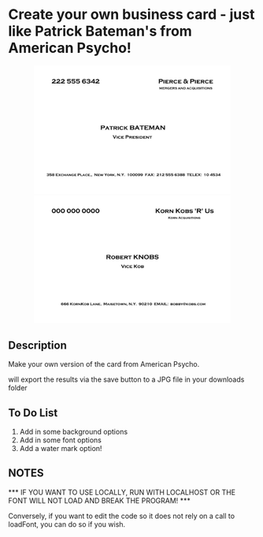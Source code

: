 # Create your own business card - just like Patrick Bateman's from American Psycho!

<p align="center">
<img src="assets/output/sampleOutput_01.jpg" width="400">
<img src="assets/output/sampleOutput_02.jpg" width="400">
</p>

## Description

Make your own version of the card from American Psycho.

will export the results via the save button to a JPG file in your downloads folder

## To Do List
<ol>
<li>Add in some background options</li>
<li>Add in some font options</li>
<li>Add a water mark option!</li>
</ol>

## NOTES

*** IF YOU WANT TO USE LOCALLY, RUN WITH LOCALHOST OR THE FONT WILL NOT LOAD AND BREAK THE PROGRAM! ***

Conversely, if you want to edit the code so it does not rely on a call to loadFont, you can do so if you wish. 
